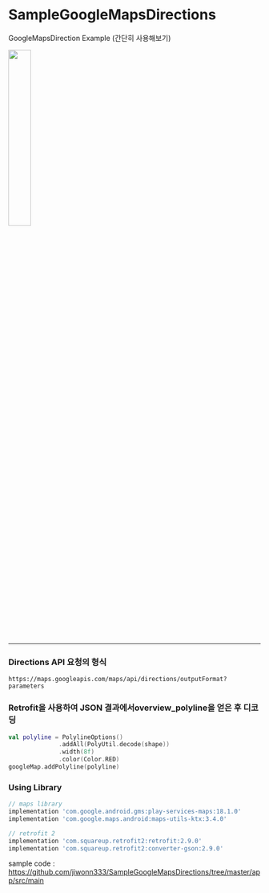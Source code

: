 # SampleGoogleMapsDirections
GoogleMapsDirection Example (간단히 사용해보기)

<img src = "https://github.com/jiwonn333/SampleGoogleMapsDirections/assets/84057628/a99b94b9-9df5-4b83-8f3a-afaa127c7277" width="30%" height="30%">

---
### Directions API 요청의 형식
```
https://maps.googleapis.com/maps/api/directions/outputFormat?parameters
```

### Retrofit을 사용하여 JSON 결과에서overview_polyline을 얻은 후 디코딩
```kotlin
val polyline = PolylineOptions()
              .addAll(PolyUtil.decode(shape))
              .width(8f)
              .color(Color.RED)
googleMap.addPolyline(polyline)

```

### Using Library
```build.gradle
// maps library
implementation 'com.google.android.gms:play-services-maps:18.1.0'
implementation 'com.google.maps.android:maps-utils-ktx:3.4.0'

// retrofit 2
implementation 'com.squareup.retrofit2:retrofit:2.9.0'
implementation 'com.squareup.retrofit2:converter-gson:2.9.0'

```


sample code : https://github.com/jiwonn333/SampleGoogleMapsDirections/tree/master/app/src/main
